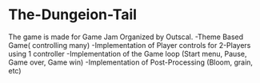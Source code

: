 # The-Dungeion-Tail
The game is made for Game Jam Organized by Outscal. 
-Theme Based Game( controlling many)
-Implementation of Player controls for 2-Players using 1 controller 
-Implementation of the Game loop (Start menu, Pause, Game over, Game win)
-Implementation of Post-Processing (Bloom, grain, etc) 
